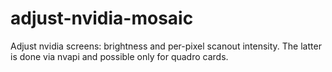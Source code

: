 # adjust-nvidia-mosaic

Adjust nvidia screens: brightness and per-pixel scanout intensity.
The latter is done via nvapi and possible only for quadro cards.